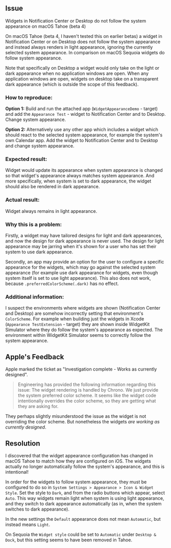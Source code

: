 ## Issue
Widgets in Notification Center or Desktop do not follow the system appearance on macOS Tahoe (beta 4)

On macOS Tahoe (beta 4, I haven't tested this on earlier betas) a widget in Notification Center or on Desktop does not follow the system appearance and instead always renders in light appearance, ignoring the currently selected system appearance. In comparison on macOS Sequoia widgets do follow system appearance.

Note that specifically on Desktop a widget would only take on the light or dark appearance when no application windows are open. When any application windows are open, widgets on desktop take on a transparent dark appearance (which is outside the scope of this feedback).

### How to reproduce:
**Option 1:** Build and run the attached app (`WidgetAppearanceDemo` - target) and add the `Appearance Test` - widget to Notification Center and to Desktop. Change system appearance.

**Option 2:** Alternatively use any other app which includes a widget which should react to the selected system appearance, for example the system's own Calendar app. Add the widget to Notification Center and to Desktop and change system appearance.

### Expected result:
Widget would update its appearance when system appearance is changed so that widget's appearance always matches system appearance. And more specifically, when system is set to dark appearance, the widget should also be rendered in dark appearance.

### Actual result:
Widget always remains in light appearance.

### Why this is a problem:
Firstly, a widget may have tailored designs for light and dark appearances, and now the design for dark appearance is never used. The design for light appearance may be jarring when it's shown for a user who has set their system to use dark appearance.

Secondly, an app may provide an option for the user to configure a specific appearance for the widgets, which may go against the selected system appearance (for example use dark appearance for widgets, even though system itself is set to use light appearance). This also does not work, because `.preferredColorScheme(.dark)` has no effect.

### Additional information:
I suspect the environments where widgets are shown (Notification Center and Desktop) are somehow incorrectly setting that environment's `ColorScheme`. For example when building just the widgets in Xcode (`Appearance TestExtension` - target) they are shown inside WidgetKit Simulator where they do follow the system's appearance as expected. The environment within WidgetKit Simulator seems to correctly follow the system appearance.

## Apple's Feedback
Apple marked the ticket as "Investigation complete - Works as currently designed".
> Engineering has provided the following information regarding this issue:
> The widget rendering is handled by Chrono. We just provide the system preferred color scheme.
> It seems like the widget code intentionally overrides the color scheme, so they are getting what they are asking for.

They perhaps slightly misunderstood the issue as the widget is not overriding the color scheme. But nonetheless the widgets *are working as currently designed*.

## Resolution
I discovered that the widget appearance configuration has changed in macOS Tahoe to match how they are configured on iOS. The widgets actually no longer automatically follow the system's appearance, and this is intentional!

In order for the widgets to follow system appearance, they must be configured to do so in `System Settings > Appearance > Icon & Widget Style`. Set the style to `Dark`, and from the radio buttons which appear, select `Auto`. This way widgets remain light when system is using light appearance, and they switch to dark appearance automatically (as in, when the system switches to dark appearance).

In the new settings the `Default` appearance does not mean `Automatic`, but instead means `Light`.

On Sequoia the `Widget style` could be set to `Automatic` under `Desktop & Dock`, but this setting seems to have been removed in Tahoe.
